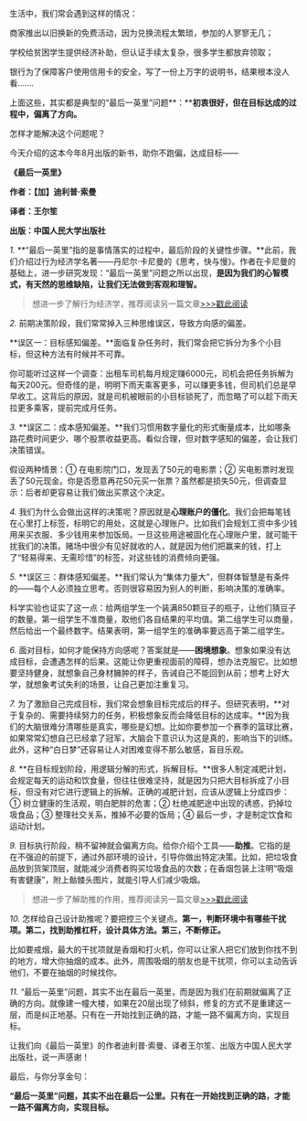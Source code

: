 生活中，我们常会遇到这样的情况：

商家推出以旧换新的免费活动，因为兑换流程太繁琐，参加的人寥寥无几；

学校给贫困学生提供经济补助，但认证手续太复杂，很多学生都放弃领取；

银行为了保障客户使用信用卡的安全，写了一份上万字的说明书，结果根本没人看.......

上面这些，其实都是典型的“最后一英里”问题**：****初衷很好，但在目标达成的过程中，偏离了方向。**

怎样才能解决这个问题呢？

今天介绍的这本今年8月出版的新书，助你不跑偏，达成目标——

**《最后一英里》**

**作者：【加】迪利普·索曼**

**译者：王尔笙**

**出版：中国人民大学出版社**

*1.* **“最后一英里”指的是事情落实的过程中，最后阶段的关键性步骤。**此前，我们介绍过行为经济学名著——丹尼尔·卡尼曼的《思考，快与慢》。作者在卡尼曼的基础上，进一步研究发现：“最后一英里”问题之所以出现，**是因为我们的心智模式，有天然的思维缺陷，让我们无法做到客观和理智。**

> 想进一步了解行为经济学，推荐阅读另一篇文章[>>>戳此阅读](http://mp.weixin.qq.com/s?__biz=MjM5NjAxOTU4MA==&mid=3009212960&idx=1&sn=224ca0d84ef9beae16465f01c616efb0&chksm=9047fe33a730772545033cbc0be17a491a004aa406468d17c3145b1f5e6580f1e4087babf6bb&scene=21#wechat_redirect)

*2.* 前期决策阶段，我们常常掉入三种思维误区，导致方向感的偏差。

**误区一：目标感知偏差。**面临复杂任务时，我们常会把它拆分为多个小目标，但这种方法有时候并不可靠。

你可能听过这样一个调查：出租车司机每月规定赚6000元，司机会把任务拆解为每天200元。但奇怪的是，明明下雨天乘客更多，可以赚更多钱，但司机们总是早早收工。这背后的原因，就是司机被眼前的小目标锁死了，而忽略了可以趁下雨天拉更多乘客，提前完成月任务。

*3.* **误区二：成本感知偏差。**我们习惯用数字量化的形式衡量成本，比如哪条路花费时间更少、哪个股票收益更高。看似合理，但对数字感知的偏差，会让我们决策错误。

假设两种情景：① 在电影院门口，发现丢了50元的电影票；② 买电影票时发现丢了50元现金。你是否愿意再花50元买一张票？虽然都是损失50元，但调查显示：后者却更容易让我们做出买票这个决定。

*4.* 我们为什么会做出这样的决策呢？原因就是**心理账户的僵化**。我们会把每笔钱在心里打上标签，标明它的用处，这就是心理账户。比如我们会规划工资中多少钱用来买衣服、多少钱用来参加饭局。一旦这些用途被固化在心理账户里，就可能干扰我们的决策。赌场中很少有见好就收的人，就是因为他们把赢来的钱，打上了“轻易得来、无需珍惜”的标签，对这些钱的消费倾向更强。

*5.* **误区三：群体感知偏差。**我们常认为“集体力量大”，但群体智慧是有条件的——每个人必须独立思考。否则很容易因为别人的判断，影响决策的准确率。

科学实验也证实了这一点：给两组学生一个装满850颗豆子的瓶子，让他们猜豆子的数量。第一组学生不准商量，取他们各自结果的平均值。第二组学生可以商量，然后给出一个最终数字。结果表明，第一组学生的准确率要远高于第二组学生。

*6.* 面对目标，如何才能保持方向感呢？答案就是——**困境想象**。想象如果没有达成目标，会遭遇怎样的后果。这能让你更重视面前的障碍，想办法克服它。比如想要坚持健身，就想象自己身材臃肿的样子，告诫自己不能回到从前；想考上好大学，就想象考试失利的场景，让自己更加注重复习。

*7.* 为了激励自己完成目标，我们常会想象目标完成后的样子。但研究表明，**对于复杂的、需要持续努力的任务，积极想象反而会降低目标的达成率。**因为我们的大脑很难分清哪些是真实，哪些是幻想。比如你要参加一个赛季的篮球比赛，如果常常幻想自己已经拿了冠军，大脑会下意识认为这是真的，影响当下的训练。此外，这种“白日梦”还容易让人对困难变得不那么敏感，盲目乐观。

*8.* **在目标规划阶段，用逻辑分解的形式，拆解目标。**很多人制定减肥计划，会规定每天的运动和饮食量，但往往很难坚持，就是因为只把大目标拆成了小目标，但没有对它进行逻辑上的拆解。正确的减肥计划，应该从逻辑上分成四步：① 树立健康的生活观，明白肥胖的危害；② 杜绝减肥途中出现的诱惑，扔掉垃圾食品；③ 整理社交关系，推掉不必要的饭局；④ 最后一步，才是制定饮食和运动计划。

*9.* 目标执行阶段，稍不留神就会偏离方向。给你介绍个工具——**助推**。它指的是在不强迫的前提下，通过外部环境的设计，引导你做出特定决策。比如，把垃圾食品放到货架顶层，就能减少消费者购买垃圾食品的次数；在香烟包装上注明“吸烟有害健康”，附上骷髅头图片，就能引导人们减少吸烟。

> 想进一步了解助推的作用，推荐阅读另一篇文章[>>>戳此阅读](http://mp.weixin.qq.com/s?__biz=MjM5NjAxOTU4MA==&mid=3009213000&idx=1&sn=c80cff4f3ca402ce88ef099fcdf39bba&chksm=9047fe5ba730774da027d1f3436155320cebc319c83de10f041d62a05c2c108f2aec848257d6&scene=21#wechat_redirect)

*10.* 怎样给自己设计助推呢？要把控三个关键点。**第一，判断环境中有哪些干扰项。第二，找到助推杠杆，设计具体方法。第三，不断修正。**

比如要戒烟，最大的干扰项就是香烟和打火机，你可以让家人把它们放到你找不到的地方，增大你抽烟的成本。此外，周围吸烟的朋友也是干扰项，你可以主动告诉他们，不要在抽烟的时候找你。

*11.*  “最后一英里”问题，其实不出在最后一英里，而是因为我们在前期就偏离了正确的方向。就像建一幢大楼，如果在20层出现了倾斜，修复的方式不是重建这一层，而是纠正地基。只有在一开始找到正确的路，才能一路不偏离方向，实现目标。

让我们向《最后一英里》的作者迪利普·索曼、译者王尔笙、出版方中国人民大学出版社，说一声感谢！

最后，与你分享金句：

**“最后一英里”问题，其实不出在最后一公里。只有在一开始找到正确的路，才能一路不偏离方向，实现目标。**